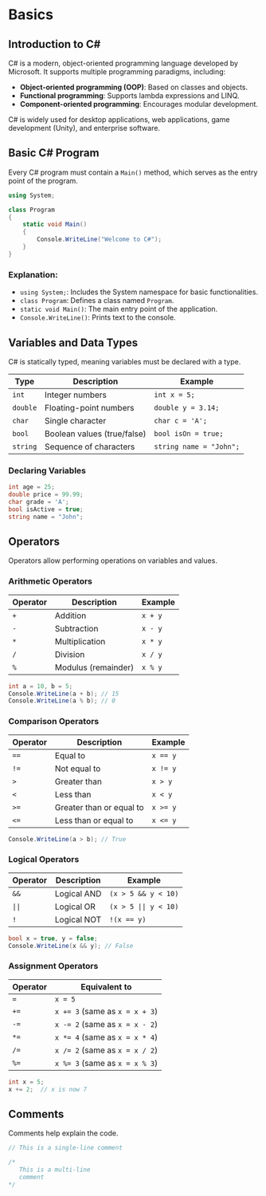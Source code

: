 # Basics

## Introduction to C#  
C# is a modern, object-oriented programming language developed by Microsoft. It supports multiple programming paradigms, including:  
- **Object-oriented programming (OOP)**: Based on classes and objects.  
- **Functional programming**: Supports lambda expressions and LINQ.  
- **Component-oriented programming**: Encourages modular development.  

C# is widely used for desktop applications, web applications, game development (Unity), and enterprise software.

## Basic C# Program  
Every C# program must contain a `Main()` method, which serves as the entry point of the program.  

```csharp
using System;

class Program
{
    static void Main()
    {
        Console.WriteLine("Welcome to C#");
    }
}
```

### Explanation:
- `using System;`: Includes the System namespace for basic functionalities.
- `class Program`: Defines a class named `Program`.
- `static void Main()`: The main entry point of the application.
- `Console.WriteLine()`: Prints text to the console.

## Variables and Data Types  
C# is statically typed, meaning variables must be declared with a type.  

| Type     | Description                 | Example          |
|----------|-----------------------------|------------------|
| `int`    | Integer numbers              | `int x = 5;`     |
| `double` | Floating-point numbers       | `double y = 3.14;` |
| `char`   | Single character             | `char c = 'A';`  |
| `bool`   | Boolean values (true/false)  | `bool isOn = true;` |
| `string` | Sequence of characters       | `string name = "John";` |

### Declaring Variables
```csharp
int age = 25;
double price = 99.99;
char grade = 'A';
bool isActive = true;
string name = "John";
```

## Operators  
Operators allow performing operations on variables and values.  

### Arithmetic Operators  
| Operator | Description | Example |
|----------|------------|---------|
| `+`      | Addition   | `x + y` |
| `-`      | Subtraction | `x - y` |
| `*`      | Multiplication | `x * y` |
| `/`      | Division   | `x / y` |
| `%`      | Modulus (remainder) | `x % y` |

```csharp
int a = 10, b = 5;
Console.WriteLine(a + b); // 15
Console.WriteLine(a % b); // 0
```

### Comparison Operators  
| Operator | Description | Example |
|----------|------------|---------|
| `==`     | Equal to   | `x == y` |
| `!=`     | Not equal to | `x != y` |
| `>`      | Greater than | `x > y` |
| `<`      | Less than  | `x < y` |
| `>=`     | Greater than or equal to | `x >= y` |
| `<=`     | Less than or equal to | `x <= y` |

```csharp
Console.WriteLine(a > b); // True
```

### Logical Operators  
| Operator | Description | Example |
|----------|------------|---------|
| `&&`     | Logical AND | `(x > 5 && y < 10)` |
| `\|\|`     | Logical OR  | `(x > 5 \|\| y < 10)` |
| `!`      | Logical NOT | `!(x == y)` |

```csharp
bool x = true, y = false;
Console.WriteLine(x && y); // False
```

### Assignment Operators  
| Operator | Equivalent to |
|----------|--------------|
| `=`      | `x = 5` |
| `+=`     | `x += 3` (same as `x = x + 3`) |
| `-=`     | `x -= 2` (same as `x = x - 2`) |
| `*=`     | `x *= 4` (same as `x = x * 4`) |
| `/=`     | `x /= 2` (same as `x = x / 2`) |
| `%=`     | `x %= 3` (same as `x = x % 3`) |

```csharp
int x = 5;
x += 2;  // x is now 7
```


## Comments  
Comments help explain the code.  

```csharp
// This is a single-line comment

/*
   This is a multi-line
   comment
*/
```
